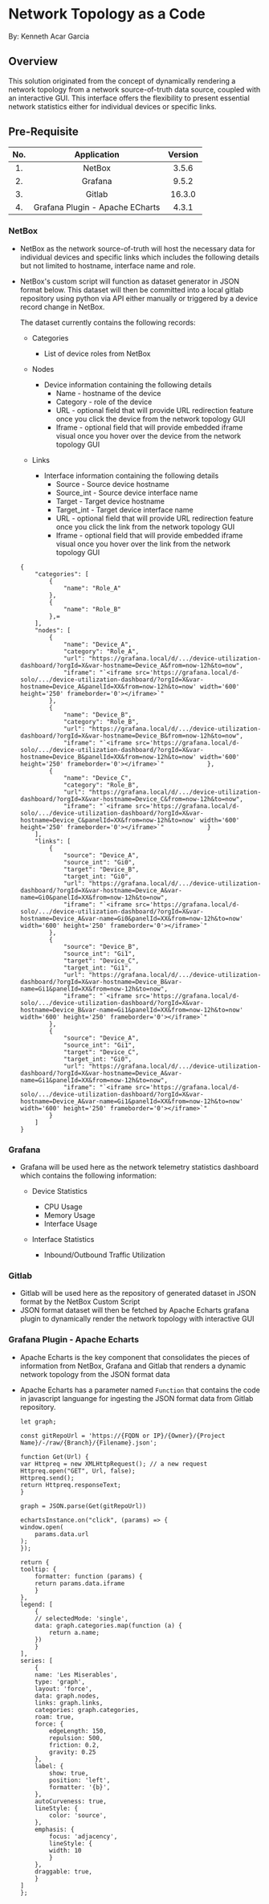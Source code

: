 # Network Topology as a Code

By: Kenneth Acar Garcia

## Overview

This solution originated from the concept of dynamically rendering a network topology from a network source-of-truth data source, coupled with an interactive GUI. This interface offers the flexibility to present essential network statistics either for individual devices or specific links.

## Pre-Requisite

| No.  | Application                     | Version |
|:----:|:-------------------------------:|:-------:|
| 1.   | NetBox                          | 3.5.6   |
| 2.   | Grafana                         | 9.5.2   |
| 3.   | Gitlab                          | 16.3.0  |
| 4.   | Grafana Plugin - Apache ECharts | 4.3.1   |

### NetBox

- NetBox as the network source-of-truth will host the necessary data for individual devices and specific links which includes the following details but not limited to hostname, interface name and role.
- NetBox's custom script will function as dataset generator in JSON format below. This dataset will then be committed into a local gitlab repository using python via API either manually or triggered by a device record change in NetBox.

    The dataset currently contains the following records:

    - Categories
        - List of device roles from NetBox

    - Nodes
        - Device information containing the following details
            - Name - hostname of the device
            - Category - role of the device
            - URL - optional field that will provide URL redirection feature once you click the device from the network topology GUI
            - Iframe - optional field that will provide embedded iframe visual once you hover over the device from the network topology GUI

    - Links
        - Interface information containing the following details
            - Source - Source device hostname
            - Source_int - Source device interface name
            - Target - Target device hostname
            - Target_int - Target device interface name
            - URL - optional field that will provide URL redirection feature once you click the link from the network topology GUI
            - Iframe - optional field that will provide embedded iframe visual once you hover over the link from the network topology GUI

    ```
    {
        "categories": [
            {
                "name": "Role_A"
            },
            {
                "name": "Role_B"
            },=
        ],
        "nodes": [
            {
                "name": "Device_A",
                "category": "Role_A",
                "url": "https://grafana.local/d/.../device-utilization-dashboard/?orgId=X&var-hostname=Device_A&from=now-12h&to=now",
                "iframe": "`<iframe src='https://grafana.local/d-solo/.../device-utilization-dashboard/?orgId=X&var-hostname=Device_A&panelId=XX&from=now-12h&to=now' width='600' height='250' frameborder='0'></iframe>`"
            },
            {
                "name": "Device_B",
                "category": "Role_B",
                "url": "https://grafana.local/d/.../device-utilization-dashboard/?orgId=X&var-hostname=Device_B&from=now-12h&to=now",
                "iframe": "`<iframe src='https://grafana.local/d-solo/.../device-utilization-dashboard/?orgId=X&var-hostname=Device_B&panelId=XX&from=now-12h&to=now' width='600' height='250' frameborder='0'></iframe>`"            },
            {
                "name": "Device_C",
                "category": "Role_B",
                "url": "https://grafana.local/d/.../device-utilization-dashboard/?orgId=X&var-hostname=Device_C&from=now-12h&to=now",
                "iframe": "`<iframe src='https://grafana.local/d-solo/.../device-utilization-dashboard/?orgId=X&var-hostname=Device_C&panelId=XX&from=now-12h&to=now' width='600' height='250' frameborder='0'></iframe>`"            }
        ],
        "links": [
            {
                "source": "Device_A",
                "source_int": "Gi0",
                "target": "Device_B",
                "target_int: "Gi0",
                "url": "https://grafana.local/d/.../device-utilization-dashboard/?orgId=X&var-hostname=Device_A&var-name=Gi0&panelId=XX&from=now-12h&to=now",
                "iframe": "`<iframe src='https://grafana.local/d-solo/.../device-utilization-dashboard/?orgId=X&var-hostname=Device_A&var-name=Gi0&panelId=XX&from=now-12h&to=now' width='600' height='250' frameborder='0'></iframe>`"     
            },
            {
                "source": "Device_B",
                "source_int": "Gi1",
                "target": "Device_C",
                "target_int: "Gi1",
                "url": "https://grafana.local/d/.../device-utilization-dashboard/?orgId=X&var-hostname=Device_B&var-name=Gi1&panelId=XX&from=now-12h&to=now",
                "iframe": "`<iframe src='https://grafana.local/d-solo/.../device-utilization-dashboard/?orgId=X&var-hostname=Device_B&var-name=Gi1&panelId=XX&from=now-12h&to=now' width='600' height='250' frameborder='0'></iframe>`"     
            },
            {
                "source": "Device_A",
                "source_int": "Gi1",
                "target": "Device_C",
                "target_int: "Gi0",
                "url": "https://grafana.local/d/.../device-utilization-dashboard/?orgId=X&var-hostname=Device_A&var-name=Gi1&panelId=XX&from=now-12h&to=now",
                "iframe": "`<iframe src='https://grafana.local/d-solo/.../device-utilization-dashboard/?orgId=X&var-hostname=Device_A&var-name=Gi1&panelId=XX&from=now-12h&to=now' width='600' height='250' frameborder='0'></iframe>`"  
            }
        ]
    }
    ```

### Grafana

- Grafana will be used here as the network telemetry statistics dashboard which contains the following information:
    
    - Device Statistics
        - CPU Usage
        - Memory Usage
        - Interface Usage

    - Interface Statistics
        - Inbound/Outbound Traffic Utilization

### Gitlab

- Gitlab will be used here as the repository of generated dataset in JSON format by the NetBox Custom Script
- JSON format dataset will then be fetched by Apache Echarts grafana plugin to dynamically render the network topology with interactive GUI

### Grafana Plugin - Apache Echarts

- Apache Echarts is the key component that consolidates the pieces of information from NetBox, Grafana and Gitlab that renders a dynamic network topology from the JSON format data
- Apache Echarts has a parameter named `Function` that contains the code in javascript languange for ingesting the JSON format data from Gitlab repository.

    ```
    let graph;

    const gitRepoUrl = 'https://{FQDN or IP}/{Owner}/{Project Name}/-/raw/{Branch}/{Filename}.json';

    function Get(Url) {
    var Httpreq = new XMLHttpRequest(); // a new request
    Httpreq.open("GET", Url, false);
    Httpreq.send();
    return Httpreq.responseText;
    }

    graph = JSON.parse(Get(gitRepoUrl))

    echartsInstance.on("click", (params) => {
    window.open(
        params.data.url
    );
    });

    return {
    tooltip: {
        formatter: function (params) {
        return params.data.iframe
        }
    },
    legend: [
        {
        // selectedMode: 'single',
        data: graph.categories.map(function (a) {
            return a.name;
        })
        }
    ],
    series: [
        {
        name: 'Les Miserables',
        type: 'graph',
        layout: 'force',
        data: graph.nodes,
        links: graph.links,
        categories: graph.categories,
        roam: true,
        force: {
            edgeLength: 150,
            repulsion: 500,
            friction: 0.2,
            gravity: 0.25
        },
        label: {
            show: true,
            position: 'left',
            formatter: '{b}',
        },
        autoCurveness: true,
        lineStyle: {
            color: 'source',
        },
        emphasis: {
            focus: 'adjacency',
            lineStyle: {
            width: 10
            }
        },
        draggable: true,
        }
    ]
    };
    ```